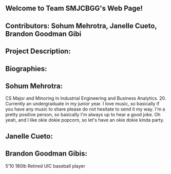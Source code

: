 ## Welcome to Team SMJCBGG's Web Page!

## Contributors: Sohum Mehrotra, Janelle Cueto, Brandon Goodman Gibi

## Project Description:



## Biographies:

## Sohum Mehrotra:
CS Major and Minoring in Industrial Engineering and Business Analytics. 20. Currently an undergraduate in my junior year. I love music, so basically if you have any music to share please do not hesitate to send it my way. I'm a pretty positive person, so basically I'm always up to hear a good joke. Oh yeah, and I like okie dokie popcorn, so let's have an okie dokie kinda party.
## Janelle Cueto:

## Brandon Goodman Gibis:
5’10
180lb
Retired UIC baseball player

